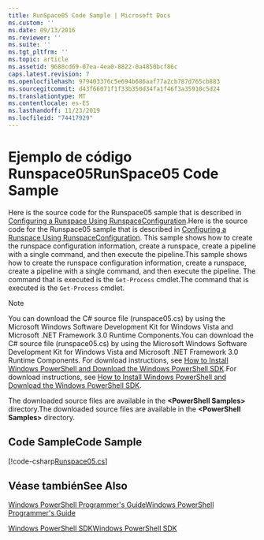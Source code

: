 ```yaml
---
title: RunSpace05 Code Sample | Microsoft Docs
ms.custom: ''
ms.date: 09/13/2016
ms.reviewer: ''
ms.suite: ''
ms.tgt_pltfrm: ''
ms.topic: article
ms.assetid: 9688cd69-07ea-4ea0-8822-0a4850bcf86c
caps.latest.revision: 7
ms.openlocfilehash: 979403376c5e694b686aaf77a2cb787d765cb883
ms.sourcegitcommit: d43f66071f1f33b350d34fa1f46f3a35910c5d24
ms.translationtype: MT
ms.contentlocale: es-ES
ms.lasthandoff: 11/23/2019
ms.locfileid: "74417929"
---
```

# <a name="runspace05-code-sample"></a><span data-ttu-id="1128f-102">Ejemplo de código Runspace05</span><span class="sxs-lookup"><span data-stu-id="1128f-102">RunSpace05 Code Sample</span></span>

<span data-ttu-id="1128f-103">Here is the source code for the Runspace05 sample that is described in [Configuring a Runspace Using RunspaceConfiguration](https://msdn.microsoft.com/en-us/42681d19-2d05-4975-befd-afb1990e79b2).</span><span class="sxs-lookup"><span data-stu-id="1128f-103">Here is the source code for the Runspace05 sample that is described in [Configuring a Runspace Using RunspaceConfiguration](https://msdn.microsoft.com/en-us/42681d19-2d05-4975-befd-afb1990e79b2).</span></span> <span data-ttu-id="1128f-104">This sample shows how to create the runspace configuration information, create a runspace, create a pipeline with a single command, and then execute the pipeline.</span><span class="sxs-lookup"><span data-stu-id="1128f-104">This sample shows how to create the runspace configuration information, create a runspace, create a pipeline with a single command, and then execute the pipeline.</span></span> <span data-ttu-id="1128f-105">The command that is executed is the `Get-Process` cmdlet.</span><span class="sxs-lookup"><span data-stu-id="1128f-105">The command that is executed is the `Get-Process` cmdlet.</span></span>

> [!NOTE]
> <span data-ttu-id="1128f-106">You can download the C# source file (runspace05.cs) by using the Microsoft Windows Software Development Kit for Windows Vista and Microsoft .NET Framework 3.0 Runtime Components.</span><span class="sxs-lookup"><span data-stu-id="1128f-106">You can download the C# source file (runspace05.cs) by using the Microsoft Windows Software Development Kit for Windows Vista and Microsoft .NET Framework 3.0 Runtime Components.</span></span> <span data-ttu-id="1128f-107">For download instructions, see [How to Install Windows PowerShell and Download the Windows PowerShell SDK](/powershell/scripting/developer/installing-the-windows-powershell-sdk).</span><span class="sxs-lookup"><span data-stu-id="1128f-107">For download instructions, see [How to Install Windows PowerShell and Download the Windows PowerShell SDK](/powershell/scripting/developer/installing-the-windows-powershell-sdk).</span></span>
>
> <span data-ttu-id="1128f-108">The downloaded source files are available in the **\<PowerShell Samples>** directory.</span><span class="sxs-lookup"><span data-stu-id="1128f-108">The downloaded source files are available in the **\<PowerShell Samples>** directory.</span></span>

## <a name="code-sample"></a><span data-ttu-id="1128f-109">Code Sample</span><span class="sxs-lookup"><span data-stu-id="1128f-109">Code Sample</span></span>

[!code-csharp[Runspace05.cs](../../../../powershell-sdk-samples/SDK-2.0/csharp/Runspace05/Runspace05.cs#L11-L86 "Runspace05.cs")]

## <a name="see-also"></a><span data-ttu-id="1128f-110">Véase también</span><span class="sxs-lookup"><span data-stu-id="1128f-110">See Also</span></span>

[<span data-ttu-id="1128f-111">Windows PowerShell Programmer's Guide</span><span class="sxs-lookup"><span data-stu-id="1128f-111">Windows PowerShell Programmer's Guide</span></span>](./windows-powershell-programmer-s-guide.md)

[<span data-ttu-id="1128f-112">Windows PowerShell SDK</span><span class="sxs-lookup"><span data-stu-id="1128f-112">Windows PowerShell SDK</span></span>](../windows-powershell-reference.md)
